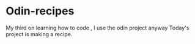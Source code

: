 # Odin-recipes
My third on learning how to code , I use the odin project anyway
Today's project is making a recipe.